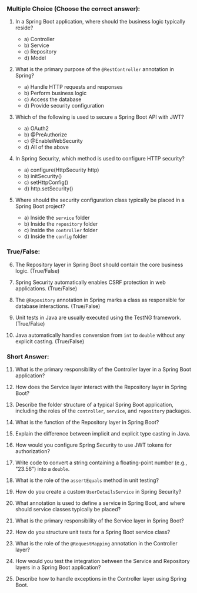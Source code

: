 ### Multiple Choice (Choose the correct answer):
1. In a Spring Boot application, where should the business logic typically reside?
   - a) Controller
   - b) Service
   - c) Repository
   - d) Model

2. What is the primary purpose of the `@RestController` annotation in Spring?
   - a) Handle HTTP requests and responses
   - b) Perform business logic
   - c) Access the database
   - d) Provide security configuration

3. Which of the following is used to secure a Spring Boot API with JWT?
   - a) OAuth2
   - b) @PreAuthorize
   - c) @EnableWebSecurity
   - d) All of the above

4. In Spring Security, which method is used to configure HTTP security?
   - a) configure(HttpSecurity http)
   - b) initSecurity()
   - c) setHttpConfig()
   - d) http.setSecurity()

5. Where should the security configuration class typically be placed in a Spring Boot project?
   - a) Inside the `service` folder
   - b) Inside the `repository` folder
   - c) Inside the `controller` folder
   - d) Inside the `config` folder

### True/False:
6. The Repository layer in Spring Boot should contain the core business logic. (True/False)

7. Spring Security automatically enables CSRF protection in web applications. (True/False)

8. The `@Repository` annotation in Spring marks a class as responsible for database interactions. (True/False)

9. Unit tests in Java are usually executed using the TestNG framework. (True/False)

10. Java automatically handles conversion from `int` to `double` without any explicit casting. (True/False)

### Short Answer:
11. What is the primary responsibility of the Controller layer in a Spring Boot application?

12. How does the Service layer interact with the Repository layer in Spring Boot?

13. Describe the folder structure of a typical Spring Boot application, including the roles of the `controller`, `service`, and `repository` packages.

14. What is the function of the Repository layer in Spring Boot?

15. Explain the difference between implicit and explicit type casting in Java.

16. How would you configure Spring Security to use JWT tokens for authorization?

17. Write code to convert a string containing a floating-point number (e.g., "23.56") into a `double`.

18. What is the role of the `assertEquals` method in unit testing?

19. How do you create a custom `UserDetailsService` in Spring Security?

20. What annotation is used to define a service in Spring Boot, and where should service classes typically be placed?

21. What is the primary responsibility of the Service layer in Spring Boot?

22. How do you structure unit tests for a Spring Boot service class?

23. What is the role of the `@RequestMapping` annotation in the Controller layer?

24. How would you test the integration between the Service and Repository layers in a Spring Boot application?

25. Describe how to handle exceptions in the Controller layer using Spring Boot.

